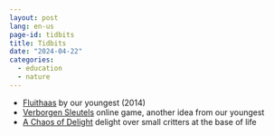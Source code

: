 ```yaml
---
layout: post
lang: en-us
page-id: tidbits
title: Tidbits
date: "2024-04-22"
categories:
  - education
  - nature
---
```


- [Fluithaas](https://fluithaasbio-nl.webnode.nl/) by our youngest (2014)
- [Verborgen Sleutels](https://www.ebroerse.nl/Verborgen_sleutels/Home.html) online game, another idea from our youngest
- [A Chaos of Delight](https://www.chaosofdelight.org/) delight over small critters at the base of life
